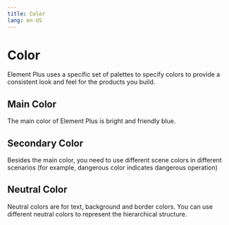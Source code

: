 ```yaml
---
title: Color
lang: en-US
---
```


# Color

Element Plus uses a specific set of palettes to specify colors to provide a consistent look and feel for the products you build.

<style lang="scss">
.demo-color-box {
  position: relative;
  border-radius: 4px;
  padding: 20px;
  margin: 5px 0;
  height: 114px;
  box-sizing: border-box;
  color: var(--el-color-white);
  font-size: 14px;

  .bg-color-sub {
    width: 100%;
    height: 40px;
    left: 0;
    bottom: 0;
    position: absolute;

    .bg-blue-sub-item {
      width: 11.1111111%;
      height: 100%;
      display: inline-block;

      &:first-child {
        border-radius: 0 0 0 var(--el-border-radius-base);
      }
    }

    .bg-secondary-sub-item {
      width: 50%;
      height: 100%;
      display: inline-block;
      &:first-child {
        border-radius: 0 0 0 var(--el-border-radius-base);
      }
    }
  }
}

.demo-color-box-lite {
  color: var(--el-text-color-primary);

  .value {
    font-size: 12px;
    opacity: .69;
    line-height: 24px;
  }
}

.bg-transparent {
  color: var(--el-text-color-primary);
  background-image: linear-gradient(
      45deg,
      rgb(249, 249, 250) 25%,
      transparent 25%
    ),
  linear-gradient(135deg, rgb(249, 249, 250) 25%, transparent 25%),
  linear-gradient(45deg, transparent 75%, rgb(249, 249, 250) 75%),
  linear-gradient(135deg, transparent 75%, rgb(249, 249, 250) 75%);
  background-size: 20px 20px;
  background-position: 0px 0px, 10px 0px, 10px -10px, 0px 10px;
}
</style>

## Main Color

The main color of Element Plus is bright and friendly blue.

<!-- Do not touch -->
<ClientOnly>
  <MainColor />
</ClientOnly>

## Secondary Color

Besides the main color, you need to use different scene colors in different scenarios (for example, dangerous color indicates dangerous operation)

<!-- Do not touch -->
<ClientOnly>
  <SecondaryColors />
</ClientOnly>

## Neutral Color

Neutral colors are for text, background and border colors. You can use different neutral colors to represent the hierarchical structure.

<!-- Do not touch -->
<ClientOnly>
  <NeutralColor />
</ClientOnly>
